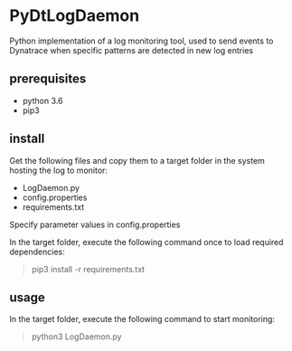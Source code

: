 # PyDtLogDaemon
Python implementation of a log monitoring tool, used to send events to Dynatrace when specific patterns are detected in new log entries

## prerequisites
- python 3.6
- pip3 

## install
Get the following files and copy them to a target folder in the system hosting the log to monitor:
- LogDaemon.py
- config.properties
- requirements.txt

Specify parameter values in config.properties

In the target folder, execute the following command once to load required dependencies:

>    pip3 install -r requirements.txt

## usage
In the target folder, execute the following command to start monitoring:

>    python3 LogDaemon.py

